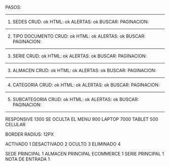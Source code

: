 PASOS:

****************************************************
1. SEDES
CRUD: ok
HTML: ok
ALERTAS: ok
BUSCAR: 
PAGINACION:
****************************************************
2. TIPO DOCUMENTO
CRUD: ok
HTML: ok
ALERTAS: ok
BUSCAR: 
PAGINACION:
****************************************************
3. SERIE
CRUD: ok
HTML: ok
ALERTAS: ok
BUSCAR: 
PAGINACION:
****************************************************
3. ALMACEN
CRUD: ok
HTML: ok
ALERTAS: ok
BUSCAR: 
PAGINACION:
****************************************************
4. CATEGORIA
CRUD: ok
HTML: ok
ALERTAS: ok
BUSCAR: 
PAGINACION:
****************************************************
5. SUBCATEGORIA
CRUD: ok
HTML: ok
ALERTAS: ok
BUSCAR: 
PAGINACION:
****************************************************


RESPONSIVE
1300 SE OCULTA EL MENU
900 LAPTOP
7000 TABLET
500 CELULAR

BORDER RADIUS: 12PX

ACTIVADO 1
DESACTIVADO 2
OCULTO 3
ELIMINADO 4

SEDE PRINCIPAL 1
ALMACEN PRINCIPAL ECOMMERCE 1
SERIE PRINCIPAL 1
NOTA DE ENTRADA 1